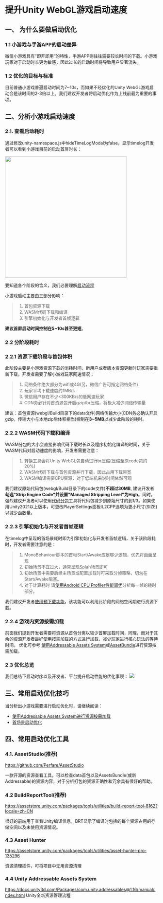 #  提升Unity WebGL游戏启动速度

## 一、 为什么要做启动优化
### 1.1  小游戏与手游APP的启动差异
微信小游戏具有“即开即用“的特性，手游APP则往往需要较长时间的下载。小游戏玩家对于启动时长更为敏感，因此过长的启动时间将导致用户显著流失。

### 1.2 优化的目标与标准
目前普通小游戏普遍启动时间为7~10s，而如果不经优化的Unity WebGL游戏启动会是该时间的2-3倍以上。我们建议开发者将启动优化作为上线前最为重要的事项。


## 二、分析小游戏启动速度

### 2.1. 查看启动耗时

通过修改unity-namespace.js中hideTimeLogModal为false，显示timelog开发者可以看到小游戏目前的启动首屏时长：

<img src='../image/startupop1.png' width="400"/>



要知道各个阶段的含义，我们必要理解[启动流程](Startup.md)
  
小游戏启动主要由三部分影响：
> 1. 首包资源下载 
> 2. WASM代码下载和编译 
> 3. 引擎初始化与开发者首帧逻辑

**建议首屏启动时间控制在5~10s甚至更短**。

### 2.2 分阶段耗时
### 2.2.1 资源下载阶段与首包体积
此阶段主要是小游戏资源下载的消耗时间，新用户或者版本资源更新时玩家需要重新下载。开发者需要了解小游戏玩家网速情况：
> 1. 网络条件绝大部分为wifi或4G(另，微信广告可指定网络条件)
> 2. 玩家平均下载速度约1MB/s
> 3. 微信用户存在不少<300KB/s的低网速玩家
> 4. CDN务必针对首资源包开启gzip/br压缩，将极大减少网络传输量

建议：首包资源(webgl/Build目录下的data文件)网络传输大小(CDN务必确认开启gzip，传输大小与本地zip后体积相当)控制在**3~5MB**以减少此阶段的耗时。

### 2.2.2 WASM代码下载和编译
WASM分包的大小会直接影响代码下载时长以及程序初始化编译的时间，关于WASM代码对启动速度的影响，开发者需要注意：
>1. 转换工具会将Unity WebGL包自动进行br压缩(压缩至原code包的20%)
>2. WASM代码下载与首包资源并行下载，因此占用下载带宽
>3. WASM编译需要CPU资源，对于低端机来说时间依然可观

我们建议原始代码包(webgl/Build目录下的code文件)**不超过30MB**, 建议开发者**勾选"Strip Engine Code"并设置"Managed Stripping Level"为High**。同时，强烈建议开发者可以使用[代码分包](WasmSplit.md)工具将代码包减少到原始尺寸的到1/3。如果使用Unity2021以上版本，可更改PlayerSettings面板IL2CPP选项为更小尺寸(SIZE)以减少函数量。

### 2.2.3 引擎初始化与开发者首帧逻辑
在timelog中呈现的首场景耗时即为引擎初始化与开发者首帧逻辑，关于该阶段耗时，开发者需要注意的是：
>1. MonoBehaviour脚本的首帧Start/Awake应足够少逻辑，优先将画面呈现
>2. 初始场景不宜过大，通常呈现Splah场景即可
>3. 初始场景中需要后续主场景或配置加载时可采取分帧策略，切勿在Start/Awake阻塞。
>4. 对于计算耗时 请[使用Android CPU Profiler性能调优](AndroidProfile.md)分析每一帧的耗时部分。

我们建议开发者[使用预下载功能](UsingPreload.md)，该功能可以利用此阶段的网络空闲期进行资源下载。

### 2.2.4 游戏内资源按需加载
前面我们提到开发者需要将资源从首包分离以较少首屏加载时间，同理，而对于其余的资源开发者最好使用按需加载的方式进行加载，减少玩家进行核心玩法的等待时间。
优化可参考 [使用Addressable Assets System](UsingAddressable.md)或[AssetBundle](UsingAssetBundle.md)进行资源按需加载。

### 2.3 优化总览
我们总结下启动时序以及开发者、平台提升启动性能的优化事项：
<img src='../image/startupop2.png'/>


## 三、常用启动优化技巧
当分析出小游戏需要进行启动优化时，请继续阅读：
* [使用Addressable Assets System进行资源按需加载](UsingAddressable.md)
* [首场景启动优化](FirstSceneOptimization.md)  

## 四、常用启动优化工具
### 4.1. AssetStudio(推荐)
https://github.com/Perfare/AssetStudio

一款开源的资源查看工具，可以检查data首包以及AssetsBundle(或新Addressable)的资源内容，对于分析打包的资源正确性和冗余具有很好的帮助。

### 4.2 BuildReportTool(推荐)
https://assetstore.unity.com/packages/tools/utilities/build-report-tool-8162?locale=zh-CN

很好的前端用于查看Unity编译信息，BRT显示了编译时包括的每个资源占用的存储空间以及未使用资源情况。

### 4.3 Asset Hunter
https://assetstore.unity.com/packages/tools/utilities/asset-hunter-pro-135296

资源清理插件，可将项目中无用资源清理

### 4.4 Unity Addressable Assets System   
https://docs.unity3d.com/Packages/com.unity.addressables@1.16/manual/index.html
Unity全新资源管理流程

